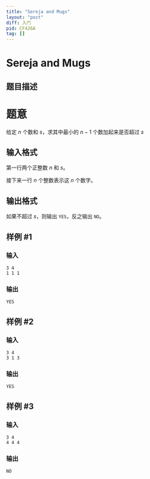```yaml
---
title: "Sereja and Mugs"
layout: "post"
diff: 入门
pid: CF426A
tag: []
---
```


# Sereja and Mugs

## 题目描述

# 题意

给定 $n$ 个数和 $s$，求其中最小的 $n-1$ 个数加起来是否超过 $s$

## 输入格式

第一行两个正整数 $n$ 和 $s$。

接下来一行 $n$ 个整数表示这 $n$ 个数字。

## 输出格式

如果不超过 $s$，则输出 ```YES```，反之输出 ```NO```。

## 样例 #1

### 输入

```
3 4
1 1 1

```

### 输出

```
YES

```

## 样例 #2

### 输入

```
3 4
3 1 3

```

### 输出

```
YES

```

## 样例 #3

### 输入

```
3 4
4 4 4

```

### 输出

```
NO

```

